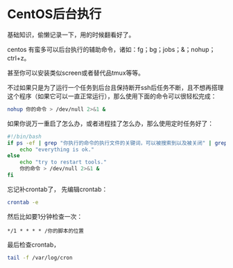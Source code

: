 # CentOS后台执行

基础知识，偷懒记录一下，用的时候翻看好了。

centos 有蛮多可以后台执行的辅助命令，诸如：fg；bg；jobs；&；nohup；ctrl+z。

甚至你可以安装类似screen或者替代品tmux等等。

不过如果只是为了运行一个任务到后台且保持断开ssh后任务不断，且不想再搭理这个程序（如果它可以一直正常运行），那么使用下面的命令可以很轻松完成：

```bash
nohup 你的命令 > /dev/null 2>&1 &
```

如果你说万一重启了怎么办，或者进程挂了怎么办，那么使用定时任务好了：

```bash
#!/bin/bash
if ps -ef | grep "你执行的命令的执行文件的关键词，可以被搜索到以及被关闭" | grep -v "grep" then;
    echo "everything is ok."
else
    echo "try to restart tools."
    你的命令 > /dev/null 2>&1 &
fi
```

忘记补crontab了， 先编辑crontab：

```bash
crontab -e
```

然后比如要1分钟检查一次：

```text
*/1 * * * * /你的脚本的位置
```

最后检查crontab，

```bash
tail -f /var/log/cron
```

